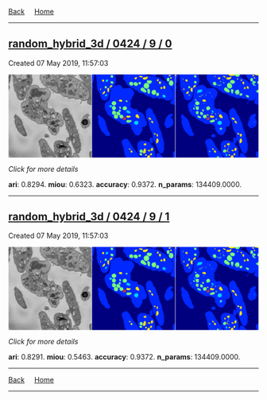 
[Back](..)&nbsp;&nbsp;&nbsp;&nbsp;&nbsp;[Home](https://leapmanlab.github.io/snapshots)

---

<div class="summary"><a href="0"><h2>random_hybrid_3d / 0424 / 9 / 0</h2></a><p>Created 07 May 2019, 11:57:03
</p><a href="0"><img src="0/media/summary.png" align="center"></a><p>
<i>Click for more details</i>
</p></div>

**ari**: 0.8294. **miou**: 0.6323. **accuracy**: 0.9372. **n_params**: 134409.0000. 

---

<div class="summary"><a href="1"><h2>random_hybrid_3d / 0424 / 9 / 1</h2></a><p>Created 07 May 2019, 11:57:03
</p><a href="1"><img src="1/media/summary.png" align="center"></a><p>
<i>Click for more details</i>
</p></div>

**ari**: 0.8291. **miou**: 0.5463. **accuracy**: 0.9372. **n_params**: 134409.0000. 

---

[Back](..)&nbsp;&nbsp;&nbsp;&nbsp;&nbsp;[Home](https://leapmanlab.github.io/snapshots)

---